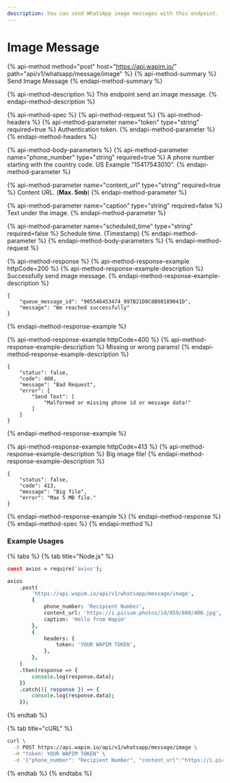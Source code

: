 ```yaml
---
description: You can send WhatsApp image messages with this endpoint.
---
```


# Image Message

{% api-method method="post" host="https://api.wapim.io/" path="api/v1/whatsapp/message/image" %}
{% api-method-summary %}
Send Image Message
{% endapi-method-summary %}

{% api-method-description %}
This endpoint send an image message.
{% endapi-method-description %}

{% api-method-spec %}
{% api-method-request %}
{% api-method-headers %}
{% api-method-parameter name="token" type="string" required=true %}
Authentication token.
{% endapi-method-parameter %}
{% endapi-method-headers %}

{% api-method-body-parameters %}
{% api-method-parameter name="phone\_number" type="string" required=true %}
A phone number starting with the country code. US Example "15417543010".
{% endapi-method-parameter %}

{% api-method-parameter name="content\_url" type="string" required=true %}
Content URL. \(**Max. 5mb**\)
{% endapi-method-parameter %}

{% api-method-parameter name="caption" type="string" required=false %}
Text under the image.
{% endapi-method-parameter %}

{% api-method-parameter name="scheduled\_time" type="string" required=false %}
Schedule time. \(Timestamp\)
{% endapi-method-parameter %}
{% endapi-method-body-parameters %}
{% endapi-method-request %}

{% api-method-response %}
{% api-method-response-example httpCode=200 %}
{% api-method-response-example-description %}
Successfully send image message.
{% endapi-method-response-example-description %}

```text
{
    "queue_message_id": "905546453474_997B21D0C8B90189041D",
    "message": "We reached successfully"
}
```
{% endapi-method-response-example %}

{% api-method-response-example httpCode=400 %}
{% api-method-response-example-description %}
Missing or wrong params!
{% endapi-method-response-example-description %}

```text
{
    "status": false,
    "code": 400,
    "message": "Bad Request",
    "error": {
        "Send Text": [
            "Malformed or missing phone id or message data!"
        ]
    }
}
```
{% endapi-method-response-example %}

{% api-method-response-example httpCode=413 %}
{% api-method-response-example-description %}
Big image file!
{% endapi-method-response-example-description %}

```text
{
    "status": false,
    "code": 413,
    "message": "Big file",
    "error": "Max 5 MB file."
}
```
{% endapi-method-response-example %}
{% endapi-method-response %}
{% endapi-method-spec %}
{% endapi-method %}

### Example Usages

{% tabs %}
{% tab title="Node.js" %}
```coffeescript
const axios = require('axios');

axios
	.post(
		'https://api.wapim.io/api/v1/whatsapp/message/image',
		{
			phone_number: 'Recipient Number',
			content_url: 'https://i.picsum.photos/id/859/600/400.jpg',
			caption: 'Hello from Wapim'
		},
		{
			headers: {
				token: 'YOUR WAPIM TOKEN',
			},
		},
	)
	.then(response => {
		console.log(response.data);
	})
	.catch(({ response }) => {
		console.log(response.data);
	});
```
{% endtab %}

{% tab title="cURL" %}
```bash
curl \
  -X POST https://api.wapim.io/api/v1/whatsapp/message/image \
  -H "token: YOUR WAPIM TOKEN" \
  -d '{"phone_number": "Recipient Number", "content_url":"https://i.picsum.photos/id/859/600/400.jpg",  "caption" : "Hello from Wapim"}'
```
{% endtab %}
{% endtabs %}

